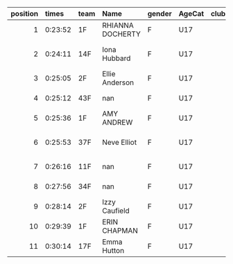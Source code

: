 |   position | times   | team   | Name             | gender   | AgeCat   |   clubnumber | Club name           | Website                               |   finishPosition |
|-----------:|:--------|:-------|:-----------------|:---------|:---------|-------------:|:--------------------|:--------------------------------------|-----------------:|
|          1 | 0:23:52 | 1F     | RHIANNA DOCHERTY | F        | U17      |            1 | East Kilbride AC    | http://www.ekac.org.uk/               |               15 |
|          2 | 0:24:11 | 14F    | Iona Hubbard     | F        | U17      |           14 | Ayr Seaforth AC     | https://www.ayrseaforth.co.uk/        |               16 |
|          3 | 0:25:05 | 2F     | Ellie Anderson   | F        | U17      |            2 | Kilmarnock H&AC     | http://www.kilmarnockharriers.com/    |               17 |
|          4 | 0:25:12 | 43F    | nan              | F        | U17      |           43 | Nithsdale AC        | nan                                   |               18 |
|          5 | 0:25:36 | 1F     | AMY ANDREW       | F        | U17      |            1 | East Kilbride AC    | http://www.ekac.org.uk/               |               19 |
|          6 | 0:25:53 | 37F    | Neve Elliot      | F        | U17      |           37 | Law & District AAC  | http://www.lawaac.co.uk/              |               20 |
|          7 | 0:26:16 | 11F    | nan              | F        | U17      |           11 | Airdrie Harriers    | http://airdrieharriers.org/           |               21 |
|          8 | 0:27:56 | 34F    | nan              | F        | U17      |           34 | Kilbarchan AAC      | https://kilbarchanaac.org.uk/         |               22 |
|          9 | 0:28:14 | 2F     | Izzy Caufield    | F        | U17      |            2 | Kilmarnock H&AC     | http://www.kilmarnockharriers.com/    |               23 |
|         10 | 0:29:39 | 1F     | ERIN CHAPMAN     | F        | U17      |            1 | East Kilbride AC    | http://www.ekac.org.uk/               |               25 |
|         11 | 0:30:14 | 17F    | Emma Hutton      | F        | U17      |           17 | Calderglen Harriers | http://www.calderglenharriers.org.uk/ |               26 |